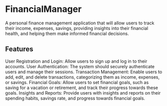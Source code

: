 # FinancialManager
A personal finance management application that will allow users to track their income, expenses, savings, providing insights into their financial health, and helping them make informed financial decisions.

## Features
User Registration and Login: Allow users to sign up and log in to their accounts.
User Authentication: The system should securely authenticate users and manage their sessions.
Transaction Management: Enable users to add, edit, and delete transactions, categorizing them as income, expenses, or savings.
Financial Goals: Allow users to set financial goals, such as saving for a vacation or retirement, and track their progress towards these goals.
Insights and Reports: Provide users with insights and reports on their spending habits, savings rate, and progress towards financial goals.

